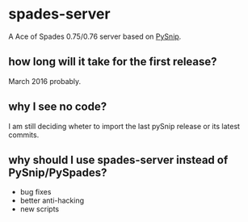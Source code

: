# spades-server
A Ace of Spades 0.75/0.76 server based on [PySnip](https://github.com/NateShoffner/PySnip).

## how long will it take for the first release?
March 2016 probably. 

## why I see no code?
I am still deciding wheter to import the last pySnip release or its latest commits.

## why should I use spades-server instead of PySnip/PySpades?
 * bug fixes
 * better anti-hacking
 * new scripts
